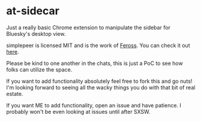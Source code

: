 # at-sidecar
Just a really basic Chrome extension to manipulate the sidebar for Bluesky's desktop view. 

simplepeer is licensed MIT and is the work of [Feross](https://github.com/feross/). You can check it out [here](https://github.com/feross/simple-peer).

Please be kind to one another in the chats, this is just a PoC to see how folks can utilize the space. 

If you want to add functionality absolutely feel free to fork this and go nuts! I'm looking forward to seeing all the wacky things you do with that bit of real estate. 

If you want ME to add functionality, open an issue and have patience. I probably won't be even looking at issues until after SXSW.
